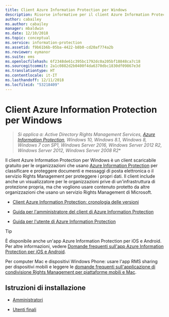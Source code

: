 ```yaml
---
title: Client Azure Information Protection per Windows
description: Risorse informative per il client Azure Information Protection per Windows. Questo client scaricabile gratuito è ideale per le organizzazioni che vogliono classificare e proteggere documenti e messaggi di posta elettronica.
author: cabailey
ms.author: cabailey
manager: mbaldwin
ms.date: 12/10/2018
ms.topic: conceptual
ms.service: information-protection
ms.assetid: f9b61b6b-05ba-4422-b8b0-cd20af774a2b
ms.reviewer: eymanor
ms.suite: ems
ms.openlocfilehash: 6f2348de61c395bc1792dc0a205bf18848ca7c18
ms.sourcegitcommit: 2a1c0882d2b0400f4da6370dbc1830df09867e3d
ms.translationtype: HT
ms.contentlocale: it-IT
ms.lasthandoff: 12/11/2018
ms.locfileid: "53218409"
---
```

# <a name="azure-information-protection-client-for-windows"></a>Client Azure Information Protection per Windows

>*Si applica a: Active Directory Rights Management Services, [Azure Information Protection](https://azure.microsoft.com/pricing/details/information-protection), Windows 10, Windows 8.1, Windows 8, Windows 7 con SP1, Windows Server 2016, Windows Server 2012 R2, Windows Server 2012, Windows Server 2008 R2**

Il client Azure Information Protection per Windows è un client scaricabile gratuito per le organizzazioni che usano [Azure Information Protection](../what-is-information-protection.md) per classificare e proteggere documenti e messaggi di posta elettronica o il servizio Rights Management per proteggere i propri dati. Il client include anche un visualizzatore per le organizzazioni prive di un'infrastruttura di protezione propria, ma che vogliono usare contenuto protetto da altre organizzazioni che usano un servizio Rights Management di Microsoft.

- [Client Azure Information Protection: cronologia delle versioni](client-version-release-history.md)

- [Guida per l'amministratore del client di Azure Information Protection](client-admin-guide.md)

- [Guida per l'utente di Azure Information Protection](client-user-guide.md)

> [!TIP]
> È disponibile anche un'app Azure Information Protection per iOS e Android. Per altre informazioni, vedere [Domande frequenti sull'app Azure Information Protection per iOS e Android](mobile-app-faq.md ).
> 
> Per computer Mac e dispositivi Windows Phone: usare l'app RMS sharing per dispositivi mobili e leggere le [domande frequenti sull'applicazione di condivisione Rights Management per piattaforme mobili e Mac](https://technet.microsoft.com/dn451248).

## <a name="install-instructions"></a>Istruzioni di installazione

- [Amministratori](client-admin-guide-install.md)

- [Utenti finali](install-client-app.md)



